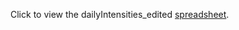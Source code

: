 Click to view the dailyIntensities_edited [spreadsheet](https://docs.google.com/spreadsheets/d/132tLoKERrzaaxxkPT1x9uKKB-E6ZBEF-t7IHbJwwGp8/edit?usp=sharing).
